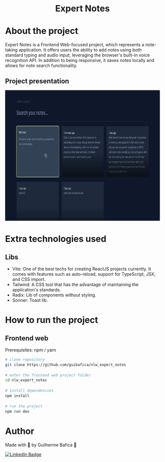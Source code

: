 <h1 align="center">Expert Notes</h1>

# About the project

Expert Notes is a Frontend Web-focused project, which represents a note-taking application. It offers users the ability to add notes using both standard typing and audio input, leveraging the browser's built-in voice recognition API. In addition to being responsive, it saves notes locally and allows for note search functionality.

## Project presentation

<img
  alt="Expert Notes" 
  title="Expert Notes' presentation gif" 
  src="./src/assets/presentationGif.gif" 
  height="425" 
/>

  <!-- src="./github/src/logo-nlw-expert.svg"  -->

# Extra technologies used

## Libs

- Vite: One of the best techs for creating ReactJS projects currently. It comes with features such as auto-reload, support for TypeScript, JSX, and CSS import.
- Tailwind: A CSS tool that has the advantage of maintaining the application's standards.
- Radix: Lib of components without styling.
- Sonner: Toast lib.

# How to run the project

## Frontend web

Prerequisites: npm / yarn

```bash
# clone repository
git clone https://github.com/guibafica/nlw_expert_notes

# enter the frontend web project folder
cd nlw_expert_notes

# install dependencies
npm install

# run the project
npm run dev
```

# Author

Made with 💜 by Guilherme Bafica 👋

[![LinkedIn Badge](https://img.shields.io/badge/-GuilhermeBafica-blue?style=flat-square&logo=Linkedin&logoColor=white&link=https://www.linkedin.com/in/guilhermebafica/)](https://www.linkedin.com/in/guilhermebafica/)
